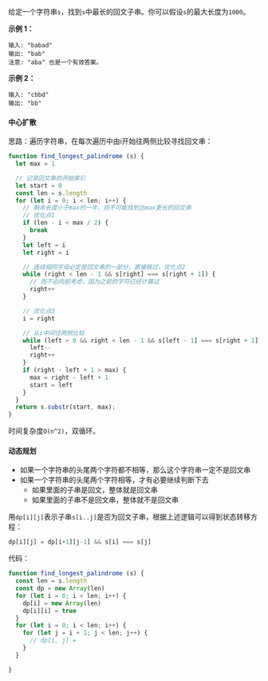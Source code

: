 给定一个字符串`s`，找到`s`中最长的回文子串。你可以假设`s`的最大长度为`1000`。

**示例 1：**
```
输入: "babad"
输出: "bab"
注意: "aba" 也是一个有效答案。
```

**示例 2：**
```
输入: "cbbd"
输出: "bb"
```

#### 中心扩散
思路：遍历字符串，在每次遍历中由i开始往两侧比较寻找回文串：
```js
function find_longest_palindrome (s) {
  let max = 1

  // 记录回文串的开始索引
  let start = 0
  const len = s.length
  for (let i = 0; i < len; i++) {
    // 剩余长度小于max的一半，则不可能找到比max更长的回文串
    // 优化点1
    if (len - i < max / 2) {
      break
    }
    let left = i
    let right = i

    // 连续相同字母必定是回文串的一部分，直接跳过，优化点2
    while (right < len - 1 && s[right] === s[right + 1]) {
      // 而不必向前考虑，因为之前的字符已经计算过
      right++	            
    }

    // 优化点3
    i = right

    // 从i中间往两侧比较
    while (left > 0 && right < len - 1 && s[left - 1] === s[right + 1]) {
      left--
      right++
    }
    if (right - left + 1 > max) {
      max = right - left + 1
      start = left
    }
  }
  return s.substr(start, max);
}
```

时间复杂度`O(n^2)`，双循环。

#### 动态规划
- 如果一个字符串的头尾两个字符都不相等，那么这个字符串一定不是回文串
- 如果一个字符串的头尾两个字符相等，才有必要继续判断下去
  - 如果里面的子串是回文，整体就是回文串
  - 如果里面的子串不是回文串，整体就不是回文串

用`dp[i][j]`表示子串`s[i..j]`是否为回文子串，根据上述逻辑可以得到状态转移方程：

```js
dp[i][j] = dp[i+1][j-1] && s[i] === s[j]
```

代码：
```js
function find_longest_palindrome (s) {
  const len = s.length
  const dp = new Array(len)
  for (let i = 0; i < len; i++) {
    dp[i] = new Array(len)
    dp[i][i] = true
  }
  for (let i = 0; i < len; i++) {
    for (let j = i + 1; j < len; j++) {
      // dp[i, j] = 
    }
  }

}
```
